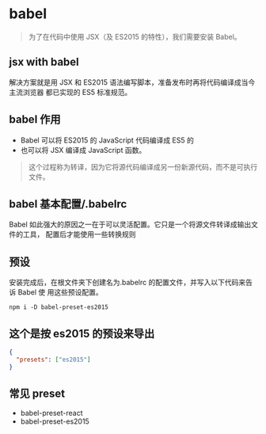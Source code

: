 # babel
> 为了在代码中使用 JSX（及 ES2015 的特性），我们需要安装 Babel。

## jsx with babel
解决方案就是用 JSX 和 ES2015 语法编写脚本，准备发布时再将代码编译成当今主流浏览器
都已实现的 ES5 标准规范。

## babel 作用
- Babel 可以将 ES2015 的 JavaScript 代码编译成 ES5 的
- 也可以将 JSX 编译成 JavaScript 函数。

> 这个过程称为转译，因为它将源代码编译成另一份新源代码，而不是可执行文件。


<!-- babel src/02-chapter/babel-jsx.js dist/babel-jsx.js -->

## babel 基本配置/.babelrc
Babel 如此强大的原因之一在于可以灵活配置。它只是一个将源文件转译成输出文件的工具，
配置后才能使用一些转换规则

## 预设
安装完成后，在根文件夹下创建名为.babelrc 的配置文件，并写入以下代码来告诉 Babel 使
用这些预设配置。
```shell
npm i -D babel-preset-es2015
```

## 这个是按 es2015 的预设来导出
```json
{
  "presets": ["es2015"]
}
```


## 常见 preset
- babel-preset-react
- babel-preset-es2015 

